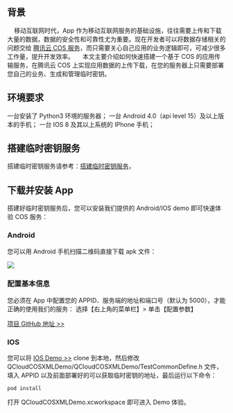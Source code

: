 ## 背景
&nbsp;&nbsp;&nbsp;&nbsp;移动互联网时代，App 作为移动互联网服务的基础设施，往往需要上传和下载大量的数据，数据的安全性和可靠性尤为重要。现在开发者可以将数据存储相关的问题交给 [腾讯云 COS 服务](https://cloud.tencent.com/product/cos)，而只需要关心自己应用的业务逻辑即可，可减少很多工作量，提升开发效率。
&nbsp;&nbsp;&nbsp;&nbsp;本文主要介绍如何快速搭建一个基于 COS 的应用传输服务，在腾讯云 COS 上实现应用数据的上传下载，在您的服务器上只需要部署您自己的业务、生成和管理临时密钥。

## 环境要求

一台安装了 Python3 环境的服务器；
一台 Android 4.0（api level 15）及以上版本的手机；
一台 IOS 8 及其以上系统的 IPhone 手机；


## 搭建临时密钥服务

搭建临时密钥服务请参考：[搭建临时密钥服务](https://cloud.tencent.com/document/product/436/19134)，

## 下载并安装 App

搭建好临时密钥服务后，您可以安装我们提供的 Android/IOS demo 即可快速体验 COS 服务：

### Android

您可以用 Android 手机扫描二维码直接下载 apk 文件：

![](https://main.qcloudimg.com/raw/c43431656e1c236c84db0fbbfbedfc81.png)
 
### 配置基本信息

您必须在 App 中配置您的 APPID、服务端的地址和端口号（默认为 5000），才能正确的使用我们的服务：
选择【右上角的菜单栏】> 单击【配置参数】

[项目 GitHub 地址 >>](https://github.com/tencentyun/qcloud-sdk-android-samples/tree/master/QCloudCosQuickStart)

### IOS

您可以将 [IOS Demo >>](https://github.com/tencentyun/qcloud-sdk-ios-samples/tree/master/OOTB-XML) clone 到本地，然后修改 QCloudCOSXMLDemo/QCloudCOSXMLDemo/TestCommonDefine.h 文件，填入 APPID 以及前面部署好的可以获取临时密钥的地址，最后运行以下命令：

```
pod install
```
打开 QCloudCOSXMLDemo.xcworkspace 即可进入 Demo 体验。
